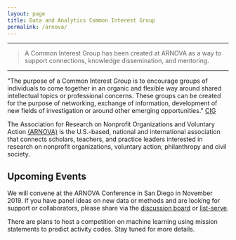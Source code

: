 ```yaml
---
layout: page
title: Data and Analytics Common Interest Group
permalink: /arnova/
---
```


-------------------

> A Common Interest Group has been created at ARNOVA as a way to support connections, knowledge dissemination, and mentoring. 

------------------------

"The purpose of a Common Interest Group is to encourage groups of individuals to come together in an organic and flexible way around shared intellectual topics or professional concerns. These groups can be created for the purpose of networking, exchange of information, development of new fields of investigation or around other emerging opportunities."  [CIG](https://www.arnova.org/page/CIG)

The Association for Research on Nonprofit Organizations and Voluntary Action [(ARNOVA)](https://www.arnova.org/page/About) is the U.S.-based, national and international association that connects scholars, teachers, and practice leaders interested in research on nonprofit organizations, voluntary action, philanthropy and civil society. 




## Upcoming Events

We will convene at the ARNOVA Conference in San Diego in November 2019. If you have panel ideas on new data or methods and are looking for support or collaborators, please share via the [discussion board](https://github.com/Nonprofit-Open-Data-Collective/nonprofit-open-data-collective.github.io/labels/conferences) or [list-serve](https://groups.google.com/forum/#!forum/arnovadatacig).

There are plans to host a competition on machine learning using mission statements to predict activity codes. Stay tuned for more details.

